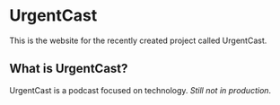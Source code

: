 # UrgentCast

This is the website for the recently created project called UrgentCast.

## What is UrgentCast?

UrgentCast is a podcast focused on technology. *Still not in production*.